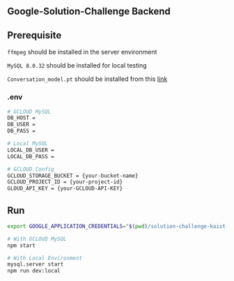 ## Google-Solution-Challenge Backend

## Prerequisite

`ffmpeg` should be installed in the server environment

`MySQL 8.0.32` should be installed for local testing

`Conversation_model.pt` should be installed from this [link](https://drive.google.com/file/d/1jo4JT5E21U-1f10tgy1dfW6S8n9I3pDs/view?usp=share_link)

### .env
```sh
# GCLOUD MySQL
DB_HOST = 
DB_USER = 
DB_PASS = 

# Local MySQL
LOCAL_DB_USER = 
LOCAL_DB_PASS = 

# GCLOUD Config
GCLOUD_STORAGE_BUCKET = {your-bucket-name}
GCLOUD_PROJECT_ID = {your-project-id}
GLOUD_API_KEY = {your-GCLOUD-API-KEY}
```

## Run

```sh
export GOOGLE_APPLICATION_CREDENTIALS="$(pwd)/solution-challenge-kaist-947caf3ed982.json"

# With GCLOUD MySQL
npm start

# With Local Environment
mysql.server start
npm run dev:local
```
